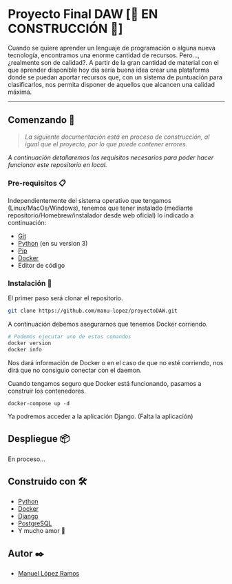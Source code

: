 # Proyecto Final DAW [🚧 EN CONSTRUCCIÓN 🚧]

Cuando se quiere aprender un lenguaje de programación o alguna nueva tecnología, encontramos una enorme cantidad de recursos. Pero..., ¿realmente son de calidad?. A partir de la gran cantidad de material con el que aprender disponible hoy día sería buena idea crear una plataforma donde se puedan aportar recursos que, con un sistema de puntuación para clasificarlos, nos permita disponer de aquellos que alcancen una calidad máxima.

------

## Comenzando 🚀

> *La siguiente documentación está en proceso de construcción, al igual que el proyecto, por lo que puede contener errores.*

*A continuación detallaremos los requisitos necesarios para poder hacer funcionar este repositorio en local.*


### Pre-requisitos 📋

Independientemente del sistema operativo que tengamos (Linux/MacOs/Windows), tenemos que tener instalado (mediante repositorio/Homebrew/instalador desde web oficial) lo indicado a continuación:

- [Git](https://git-scm.com/downloads)
- [Python](https://www.python.org/downloads/) (en su version 3)
- [Pip](https://pypi.org/project/pip/)
- [Docker](https://www.docker.com/products/docker-desktop)
- Editor de código

### Instalación 🔧

El primer paso será clonar el repositorio.

```bash
git clone https://github.com/manu-lopez/proyectoDAW.git
```

A continuación debemos asegurarnos que tenemos Docker corriendo. 

```bash
# Podemos ejecutar uno de estos comandos
docker version 
docker info
```

Nos dará información de Docker o en el caso de que no esté corriendo, nos dirá que no consiguio conectar con el daemon.

Cuando tengamos seguro que Docker está funcionando, pasamos a construir los contenedores.

```
docker-compose up -d
```

Ya podremos acceder a la aplicación Django. (Falta la aplicación)

## Despliegue 📦

En proceso...

## Construido con 🛠️

- [Python](https://www.python.org/)
- [Docker](https://www.docker.com/)
- [Django](https://www.djangoproject.com/)
- [PostgreSQL](https://www.postgresql.org/)
- Y mucho amor 🤍

## Autor ✒️

- [Manuel López Ramos](https://github.com/manu-lopez)